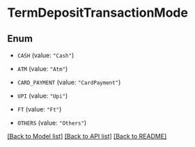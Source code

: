 # TermDepositTransactionMode

## Enum


* `CASH` (value: `"Cash"`)

* `ATM` (value: `"Atm"`)

* `CARD_PAYMENT` (value: `"CardPayment"`)

* `UPI` (value: `"Upi"`)

* `FT` (value: `"Ft"`)

* `OTHERS` (value: `"Others"`)


[[Back to Model list]](../README.md#documentation-for-models) [[Back to API list]](../README.md#documentation-for-api-endpoints) [[Back to README]](../README.md)


